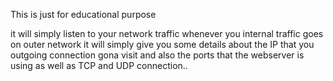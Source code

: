This is just for educational purpose 

it will simply listen to your network traffic whenever you internal traffic goes on outer network 
it will simply give you some details about the IP that you outgoing connection gona visit 
and also the ports that the webserver is using as well as TCP and UDP connection..
